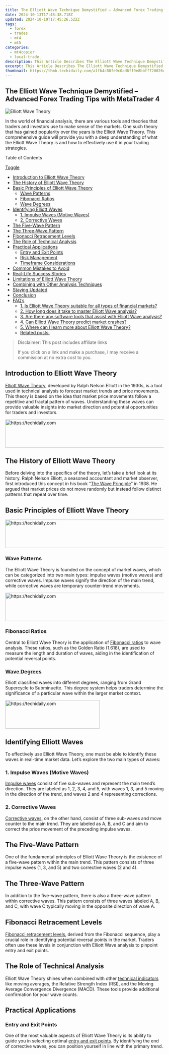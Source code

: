 ```yaml
---
title: The Elliott Wave Technique Demystified – Advanced Forex Trading Tips with MetaTrader 4
date: 2024-10-13T17:48:38.718Z
updated: 2024-10-19T17:45:26.522Z
tags:
  - forex
  - trades
  - mt4
  - mt5
categories:
  - mt4copier
  - local-trade
description: This Article Describes The Elliott Wave Technique Demystified – Advanced Forex Trading Tips with MetaTrader 4
excerpt: This Article Describes The Elliott Wave Technique Demystified – Advanced Forex Trading Tips with MetaTrader 4
thumbnail: https://thmb.techidaily.com/a1fb4c80fe9c0ad6ff9e8bbff720026cb07010c4ba5417fdd64e86e6b5386be9.jpg
---
```


## The Elliott Wave Technique Demystified – Advanced Forex Trading Tips with MetaTrader 4

![Elliott Wave Theory](https://www.mt4copier.com/wp-content/uploads/2023/09/Elliott-Wave-Theory-What-It-Is-and-How-to-Use-It.png)

In the world of financial analysis, there are various tools and theories that traders and investors use to make sense of the markets. One such theory that has gained popularity over the years is the Elliott Wave Theory. This comprehensive guide will provide you with a deep understanding of what the Elliott Wave Theory is and how to effectively use it in your trading strategies.

Table of Contents

[Toggle](https://tools.techidaily.com/mt4copier/products/)

* [Introduction to Elliott Wave Theory](https://tools.techidaily.com/mt4copier/products/)
* [The History of Elliott Wave Theory](https://tools.techidaily.com/mt4copier/products/)
* [Basic Principles of Elliott Wave Theory](https://tools.techidaily.com/mt4copier/products/)  
   * [Wave Patterns](https://tools.techidaily.com/mt4copier/products/)  
   * [Fibonacci Ratios](https://tools.techidaily.com/mt4copier/products/)  
   * [Wave Degrees](https://tools.techidaily.com/mt4copier/products/)
* [Identifying Elliott Waves](https://tools.techidaily.com/mt4copier/products/)  
   * [1\. Impulse Waves (Motive Waves)](https://www.mt4copier.com/elliott-wave-theory-what-it-is-and-how-to-use-it/#1%5FImpulse%5FWaves%5FMotive%5FWaves "1. Impulse Waves (Motive Waves)")  
   * [2\. Corrective Waves](https://tools.techidaily.com/mt4copier/products/)
* [The Five-Wave Pattern](https://tools.techidaily.com/mt4copier/products/)
* [The Three-Wave Pattern](https://tools.techidaily.com/mt4copier/products/)
* [Fibonacci Retracement Levels](https://tools.techidaily.com/mt4copier/products/)
* [The Role of Technical Analysis](https://tools.techidaily.com/mt4copier/products/)
* [Practical Applications](https://tools.techidaily.com/mt4copier/products/)  
   * [Entry and Exit Points](https://tools.techidaily.com/mt4copier/products/)  
   * [Risk Management](https://tools.techidaily.com/mt4copier/products/)  
   * [Timeframe Considerations](https://tools.techidaily.com/mt4copier/products/)
* [Common Mistakes to Avoid](https://tools.techidaily.com/mt4copier/products/)
* [Real-Life Success Stories](https://tools.techidaily.com/mt4copier/products/)
* [Limitations of Elliott Wave Theory](https://tools.techidaily.com/mt4copier/products/)
* [Combining with Other Analysis Techniques](https://tools.techidaily.com/mt4copier/products/)
* [Staying Updated](https://tools.techidaily.com/mt4copier/products/)
* [Conclusion](https://tools.techidaily.com/mt4copier/products/)
* [FAQ’s](https://tools.techidaily.com/mt4copier/products/)  
   * [1\. Is Elliott Wave Theory suitable for all types of financial markets?](https://tools.techidaily.com/mt4copier/products/)  
   * [2\. How long does it take to master Elliott Wave analysis?](https://tools.techidaily.com/mt4copier/products/)  
   * [3\. Are there any software tools that assist with Elliott Wave analysis?](https://tools.techidaily.com/mt4copier/products/)  
   * [4\. Can Elliott Wave Theory predict market crashes?](https://tools.techidaily.com/mt4copier/products/)  
   * [5\. Where can I learn more about Elliott Wave Theory?](https://tools.techidaily.com/mt4copier/products/)  
   * [Related posts:](https://tools.techidaily.com/mt4copier/products/)

>  Disclaimer: This post includes affiliate links
>
>  If you click on a link and make a purchase, I may receive a commission at no extra cost to you.
>

## Introduction to Elliott Wave Theory

[Elliott Wave Theory](https://www.investopedia.com/articles/technical/111401.asp), developed by Ralph Nelson Elliott in the 1930s, is a tool used in technical analysis to forecast market trends and price movements. This theory is based on the idea that market price movements follow a repetitive and fractal pattern of waves. Understanding these waves can provide valuable insights into market direction and potential opportunities for traders and investors.

<!-- affiliate ads begin -->
<a href="https://appsumo.8odi.net/c/5597632/2100542/7443" target="_top" id="2100542">
  <img src="//a.impactradius-go.com/display-ad/7443-2100542" border="0" alt="https://techidaily.com" width="728" height="90"/>
</a>
<img height="0" width="0" src="https://appsumo.8odi.net/i/5597632/2100542/7443" style="position:absolute;visibility:hidden;" border="0" />
<!-- affiliate ads end -->

## The History of Elliott Wave Theory

Before delving into the specifics of the theory, let’s take a brief look at its history. Ralph Nelson Elliott, a seasoned accountant and market observer, first introduced this concept in his book “[The Wave Principle](https://www.amazon.com/Wave-Principle-Ralph-Nelson-Elliott/dp/1607964961)” in 1938\. He argued that market prices do not move randomly but instead follow distinct patterns that repeat over time.

## Basic Principles of Elliott Wave Theory

<!-- affiliate ads begin -->
<a href="https://bluettieu.pxf.io/c/5597632/2141676/17091" target="_top" id="2141676">
  <img src="//a.impactradius-go.com/display-ad/17091-2141676" border="0" alt="https://techidaily.com" width="728" height="90"/>
</a>
<img height="0" width="0" src="https://bluettieu.pxf.io/i/5597632/2141676/17091" style="position:absolute;visibility:hidden;" border="0" />
<!-- affiliate ads end -->

### Wave Patterns

The Elliott Wave Theory is founded on the concept of market waves, which can be categorized into two main types: impulse waves (motive waves) and corrective waves. Impulse waves signify the direction of the main trend, while corrective waves are temporary counter-trend movements.

<!-- affiliate ads begin -->
<a href="https://appsumo.8odi.net/c/5597632/2002019/7443" target="_top" id="2002019">
  <img src="//a.impactradius-go.com/display-ad/7443-2002019" border="0" alt="https://techidaily.com" width="728" height="90"/>
</a>
<img height="0" width="0" src="https://appsumo.8odi.net/i/5597632/2002019/7443" style="position:absolute;visibility:hidden;" border="0" />
<!-- affiliate ads end -->

### Fibonacci Ratios

Central to Elliott Wave Theory is the application of [Fibonacci ratios](https://www.investopedia.com/ask/answers/05/fibonacciretracement.asp#toc-how-fibonacci-ratios-work) to wave analysis. These ratios, such as the Golden Ratio (1.618), are used to measure the length and duration of waves, aiding in the identification of potential reversal points.

### [Wave Degrees](https://www.investopedia.com/articles/technical/111401.asp#toc-wave-degrees)

Elliott classified waves into different degrees, ranging from Grand Supercycle to Subminuette. This degree system helps traders determine the significance of a particular wave within the larger market context.

<!-- affiliate ads begin -->
<a href="https://aligracehair.sjv.io/c/5597632/1880972/19272" target="_top" id="1880972">
  <img src="//a.impactradius-go.com/display-ad/19272-1880972" border="0" alt="https://techidaily.com" width="300" height="90"/>
</a>
<img height="0" width="0" src="https://aligracehair.sjv.io/i/5597632/1880972/19272" style="position:absolute;visibility:hidden;" border="0" />
<!-- affiliate ads end -->

## Identifying Elliott Waves

To effectively use Elliott Wave Theory, one must be able to identify these waves in real-time market data. Let’s explore the two main types of waves:

### 1\. Impulse Waves (Motive Waves)

[Impulse waves](https://www.investopedia.com/terms/i/impulsewave.asp) consist of five sub-waves and represent the main trend’s direction. They are labeled as 1, 2, 3, 4, and 5, with waves 1, 3, and 5 moving in the direction of the trend, and waves 2 and 4 representing corrections.

### 2\. Corrective Waves

[Corrective waves](https://www.babypips.com/learn/forex/corrective-waves), on the other hand, consist of three sub-waves and move counter to the main trend. They are labeled as A, B, and C and aim to correct the price movement of the preceding impulse waves.

## The Five-Wave Pattern

One of the fundamental principles of Elliott Wave Theory is the existence of a five-wave pattern within the main trend. This pattern consists of three impulse waves (1, 3, and 5) and two corrective waves (2 and 4).

## The Three-Wave Pattern

In addition to the five-wave pattern, there is also a three-wave pattern within corrective waves. This pattern consists of three waves labeled A, B, and C, with wave C typically moving in the opposite direction of wave A.

## Fibonacci Retracement Levels

[Fibonacci retracement levels](https://www.investopedia.com/terms/f/fibonacciretracement.asp#:~:text=The%20Fibonacci%20retracement%20levels%20are,%2C%2050%25%20is%20also%20used.), derived from the Fibonacci sequence, play a crucial role in identifying potential reversal points in the market. Traders often use these levels in conjunction with Elliott Wave analysis to pinpoint entry and exit points.

## The Role of Technical Analysis

Elliott Wave Theory shines when combined with other [technical indicators](https://tools.techidaily.com/mt4copier/products/) like moving averages, the Relative Strength Index (RSI), and the Moving Average Convergence Divergence (MACD). These tools provide additional confirmation for your wave counts.

## Practical Applications

### Entry and Exit Points

One of the most valuable aspects of Elliott Wave Theory is its ability to guide you in selecting optimal [entry and exit points](https://alphachain.co.uk/blog/how-to-identify-entry-and-exit-points-in-forex/). By identifying the end of corrective waves, you can position yourself in line with the primary trend.

<!-- affiliate ads begin -->
<span id="1495277">
					<video width="1536" height="864" style="cursor:pointer"
           poster="//a.impactradius-go.com/display-clicktoplayimage/1495277.png"
           onclick="if(!this.playClicked){this.play();this.setAttribute('controls',true);this.playClicked=true;}">
	   <source src="//a.impactradius-go.com/display-ad/17189-1495277">
	   <img src="//a.impactradius-go.com/display-clicktoplayimage/1495277.png" style="border: none; height: 100%; width: 100%; object-fit: contain">
	</video>
	<div style="width:960px;text-align:center"><a href="javascript:window.open(decodeURIComponent('https%3A%2F%2Ffunwhole.sjv.io%2Fc%2F5597632%2F1495277%2F17189'), '_blank');void(0);">Click here</a></div>
</span>
<img height="0" width="0" src="https://imp.pxf.io/i/5597632/1495277/17189" style="position:absolute;visibility:hidden;" border="0" />
<!-- affiliate ads end -->

### [Risk Management](https://tools.techidaily.com/mt4copier/products/)

Successful trading isn’t just about making profits; it’s also about managing losses. Elliott wave analysis can assist in setting strategic [stop-loss orders](https://www.traderonchart.com/), minimizing potential downsides.

### Timeframe Considerations

Different [timeframes](https://www.investopedia.com/articles/forex/08/multiple-timeframe.asp) may reveal different wave patterns. Traders should consider multiple timeframes to confirm their analysis and make well-informed decisions.

## Common Mistakes to Avoid

While Elliott Wave Theory can be a potent tool, it’s not without its challenges. Here are some common mistakes to avoid:

* **Misidentifying Waves:** It takes practice to become proficient at recognizing waves accurately.
* **Overcomplicating Analysis:** Sometimes, simplicity is key. Don’t overcomplicate your analysis with too many indicators.
* **Ignoring Other Factors:** Remember, Elliott Wave Theory is just one piece of the puzzle. Don’t disregard fundamental analysis and market news.

## Real-Life Success Stories

To inspire your journey into Elliott Wave analysis, let’s look at a few success stories of traders who have mastered this theory. Learning from their experiences can provide valuable insights.

## Limitations of Elliott Wave Theory

Like all trading tools, Elliott Wave Theory has [limitations](https://www.financestrategists.com/wealth-management/fundamental-vs-technical-analysis/elliott-wave-theory/#limitations-and-criticisms-of-elliott-wave-theory). It may not always provide accurate forecasts, and its effectiveness can vary depending on market conditions.

## Combining with Other Analysis Techniques

To boost your accuracy in market analysis, consider combining Elliott Wave Theory with other [technical and fundamental analysis](https://tools.techidaily.com/mt4copier/products/) methods. Diversify your toolkit for a more comprehensive view of the markets.

## Staying Updated

The financial markets are constantly evolving. To make the most of Elliott Wave Theory, it’s crucial to [stay updated](https://tools.techidaily.com/mt4copier/products/) with the latest market news and developments.

## Conclusion

Elliott Wave Theory is a powerful ally for traders and investors seeking to decode market trends and make informed decisions. While it requires dedication and practice to master, the rewards can be significant. So, embark on your journey to understand the waves, embrace the patterns, and unlock the secrets of the financial markets.

## FAQ’s

<!-- affiliate ads begin -->
<a href="https://appsumo.8odi.net/c/5597632/2094428/7443" target="_top" id="2094428">
  <img src="//a.impactradius-go.com/display-ad/7443-2094428" border="0" alt="https://techidaily.com" width="728" height="90"/>
</a>
<img height="0" width="0" src="https://appsumo.8odi.net/i/5597632/2094428/7443" style="position:absolute;visibility:hidden;" border="0" />
<!-- affiliate ads end -->

### 1\. Is Elliott Wave Theory suitable for all types of financial markets?

Ans. Elliott Wave Theory can be applied to various financial markets, including stocks, forex, and commodities, but it may not always provide equally accurate results in all markets.

### 2\. How long does it take to master Elliott Wave analysis?

Ans. The time required to master Elliott Wave analysis varies from person to person. It depends on your prior experience and dedication to learning.

### 3\. Are there any software tools that assist with Elliott Wave analysis?

Ans. Yes, there are several software tools and trading platforms that offer Elliott Wave analysis features to simplify the process.

<!-- affiliate ads begin -->
<a href="https://aligracehair.sjv.io/c/5597632/1896555/19272" target="_top" id="1896555">
  <img src="//a.impactradius-go.com/display-ad/19272-1896555" border="0" alt="https://techidaily.com" width="300" height="90"/>
</a>
<img height="0" width="0" src="https://aligracehair.sjv.io/i/5597632/1896555/19272" style="position:absolute;visibility:hidden;" border="0" />
<!-- affiliate ads end -->

### 4\. Can Elliott Wave Theory predict market crashes?

Ans. While it can provide insights into potential trend reversals, no analysis method, including Elliott Wave Theory, can guarantee the prediction of market crashes.

<!-- affiliate ads begin -->
<a href="https://aligracehair.sjv.io/c/5597632/1885947/19272" target="_top" id="1885947">
  <img src="//a.impactradius-go.com/display-ad/19272-1885947" border="0" alt="https://techidaily.com" width="728" height="90"/>
</a>
<img height="0" width="0" src="https://aligracehair.sjv.io/i/5597632/1885947/19272" style="position:absolute;visibility:hidden;" border="0" />
<!-- affiliate ads end -->

### 5\. Where can I learn more about Elliott Wave Theory?

Ans. You can find a wealth of educational resources, books, and online courses dedicated to Elliott Wave Theory to further your understanding and skills.

### Related posts:

1. [Top 7 Candlestick Patterns to Use In Forex Trading](https://tools.techidaily.com/mt4copier/products/)
2. [How to use trend lines in Forex trading?](https://tools.techidaily.com/mt4copier/products/)
3. [Popular Forex Trading Strategies For Successful Traders](https://tools.techidaily.com/mt4copier/products/)
4. [Top 8 Forex Indicators That Every Trader Should Know](https://tools.techidaily.com/mt4copier/products/)

<ins class="adsbygoogle"
     style="display:block"
     data-ad-format="autorelaxed"
     data-ad-client="ca-pub-7571918770474297"
     data-ad-slot="1223367746"></ins>

<ins class="adsbygoogle"
     style="display:block"
     data-ad-client="ca-pub-7571918770474297"
     data-ad-slot="8358498916"
     data-ad-format="auto"
     data-full-width-responsive="true"></ins>

<span class="atpl-alsoreadstyle">Also read:</span>
<div><ul>
<li><a href="https://vimeo-videos.techidaily.com/2024-approved-expert-advice-how-to-share-your-imovie-videos-on-vimeo/"><u>2024 Approved Expert Advice How to Share Your iMovie Videos on Vimeo</u></a></li>
<li><a href="https://win-extraordinary.techidaily.com/aomei-onekey-recovery-f11/"><u>啟動 AOMEI OneKey Recovery: 詳盡 F11鍵操作指南</u></a></li>
<li><a href="https://howto.techidaily.com/android-screen-stuck-general-motorola-edge-2023-partly-screen-unresponsive-drfone-by-drfone-fix-android-problems-fix-android-problems/"><u>Android Screen Stuck General Motorola Edge 2023 Partly Screen Unresponsive | Dr.fone</u></a></li>
<li><a href="https://win11.techidaily.com/artistic-substitutes-to-procreate-windows-based/"><u>Artistic Substitutes to Procreate, Windows-Based</u></a></li>
<li><a href="https://extra-tips.techidaily.com/color-connoisseurs-compendium-theory-and-technique/"><u>Color Connoisseur's Compendium Theory & Technique</u></a></li>
<li><a href="https://win-extraordinary.techidaily.com/demarrage-errone-des-ssd-crucial-mx500-neufs-post-clonage-options-rapides-de-reparation-et-alternatives-utiles/"><u>Démarrage Erroné Des SSD Crucial MX500 Neufs Post-Clonage : Options Rapides De Réparation Et Alternatives Utiles</u></a></li>
<li><a href="https://win-extraordinary.techidaily.com/discovering-the-default-save-location-for-screen-captures-on-desktop-pcs-and-iphones/"><u>Discovering the Default Save Location for Screen Captures on Desktop PCs and iPhones</u></a></li>
<li><a href="https://win-extraordinary.techidaily.com/ejemplo-de-soluciones-para-cambiar-tu-disco-rigido-por-una-unidad-de-estado-solido-sin-usar-clonezilla/"><u>Ejemplo De Soluciones Para Cambiar Tu Disco Rígido Por Una Unidad De Estado Sólido Sin Usar Clonezilla</u></a></li>
<li><a href="https://win-extraordinary.techidaily.com/guia-gratuito-como-consegui-alcance-e-reconecte-se-com-seus-dados-apagados-em-um-disco-rigidom-externo/"><u>Guia Gratuito: Como Consegui Alcance E Reconecte-Se Com Seus Dados Apagados Em Um Disco Rigidom Externo</u></a></li>
<li><a href="https://win-extraordinary.techidaily.com/guia-util-para-solucionar-problemas-con-el-sistema-de-codificacion-de-errores-de-aomei-backupper/"><u>Guía Útil Para Solucionar Problemas Con El Sistema De Codificación De Errores De AOMEI Backupper</u></a></li>
<li><a href="https://extra-guidance.techidaily.com/in-2024-mastering-the-art-of-automated-audio-transcription-with-azure/"><u>In 2024, Mastering the Art of Automated Audio Transcription with Azure</u></a></li>
<li><a href="https://screen-mirroring-recording.techidaily.com/in-2024-sign-up-process-for-using-google-meet/"><u>In 2024, Sign Up Process for Using Google Meet</u></a></li>
<li><a href="https://fox-http.techidaily.com/innovative-ways-to-capture-authenticity-in-customer-reviews/"><u>Innovative Ways to Capture Authenticity in Customer Reviews</u></a></li>
<li><a href="https://win-extraordinary.techidaily.com/is-your-pc-at-risk-with-ccleaner-comprehensive-guide-to-detecting-malware-and-protective-measures/"><u>Is Your PC at Risk with CCleaner? Comprehensive Guide to Detecting Malware & Protective Measures</u></a></li>
<li><a href="https://win-extraordinary.techidaily.com/passo-a-passo-para-transferir-dados-do-samsung-ao-windows-10-download-e-tutorial/"><u>Passo a Passo Para Transferir Dados Do Samsung Ao Windows 10 - Download E Tutorial</u></a></li>
<li><a href="https://win-extraordinary.techidaily.com/solving-the-mystery-of-googles-sudden-diverts-to-bing-causes-and-solutions-explained/"><u>Solving the Mystery of Google's Sudden Diverts to Bing: Causes & Solutions Explained</u></a></li>
<li><a href="https://techno-recovery.techidaily.com/the-ultimate-guide-to-buying-a-quality-projector-what-matters-most/"><u>The Ultimate Guide to Buying a Quality Projector - What Matters Most?</u></a></li>
<li><a href="https://ai-vdieo-software.techidaily.com/updated-cutting-edge-video-editing-on-mac-the-top-software-of/"><u>Updated Cutting-Edge Video Editing on Mac The Top Software Of</u></a></li>
<li><a href="https://ai-video-tools.techidaily.com/updated-stop-time-in-its-tracks-how-to-freeze-frames-in-your-favorite-video-editor-for-2024/"><u>Updated Stop Time in Its Tracks How to Freeze Frames in Your Favorite Video Editor for 2024</u></a></li>
</ul></div>

